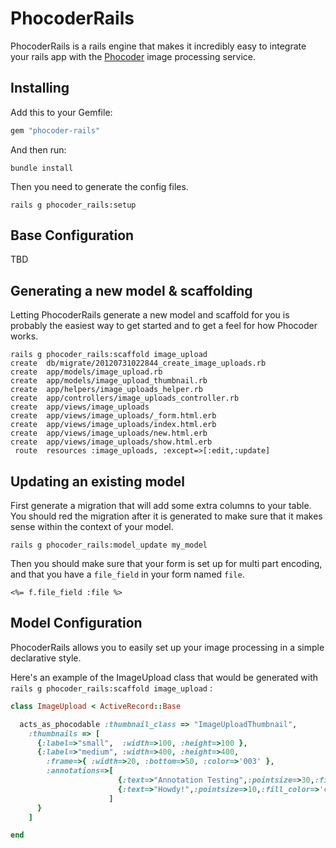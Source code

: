 PhocoderRails
================================

PhocoderRails is a rails engine that makes it incredibly easy to integrate your rails app
with the [Phocoder](http://www.phocoder.com/) image processing service.

## Installing

Add this to your Gemfile:

```ruby
gem "phocoder-rails"
```

And then run:

```term
bundle install
```

Then you need to generate the config files.

```term
rails g phocoder_rails:setup
```

## Base Configuration 

TBD

## Generating a new model & scaffolding

Letting PhocoderRails generate a new model and scaffold for you is probably the easiest way to get started
and to get a feel for how Phocoder works.  

```term
rails g phocoder_rails:scaffold image_upload
create  db/migrate/20120731022844_create_image_uploads.rb
create  app/models/image_upload.rb
create  app/models/image_upload_thumbnail.rb
create  app/helpers/image_uploads_helper.rb
create  app/controllers/image_uploads_controller.rb
create  app/views/image_uploads
create  app/views/image_uploads/_form.html.erb
create  app/views/image_uploads/index.html.erb
create  app/views/image_uploads/new.html.erb
create  app/views/image_uploads/show.html.erb
 route  resources :image_uploads, :except=>[:edit,:update]
```

## Updating an existing model

First generate a migration that will add some extra columns to your table.  You should red the migration
after it is generated to make sure that it makes sense within the context of your model.

```term
rails g phocoder_rails:model_update my_model
```

Then you should make sure that your form is set up for multi part encoding, and that you have a `file_field`
in your form named `file`.

```erb
<%= f.file_field :file %>
```

## Model Configuration

PhocoderRails allows you to easily set up your image processing in a simple declarative style.

Here's an example of the ImageUpload class that would be generated with 
`rails g phocoder_rails:scaffold image_upload` :

```ruby
class ImageUpload < ActiveRecord::Base

  acts_as_phocodable :thumbnail_class => "ImageUploadThumbnail",
    :thumbnails => [
      {:label=>"small",  :width=>100, :height=>100 },
      {:label=>"medium", :width=>400, :height=>400,
        :frame=>{ :width=>20, :bottom=>50, :color=>'003' },
        :annotations=>[
                        {:text=>"Annotation Testing",:pointsize=>30,:fill_color=>'fff',:gravity=>"South",:y=>10},
                        {:text=>"Howdy!",:pointsize=>10,:fill_color=>'ccc',:gravity=>"North",:y=>5}
                      ]
      }
    ]

end
```